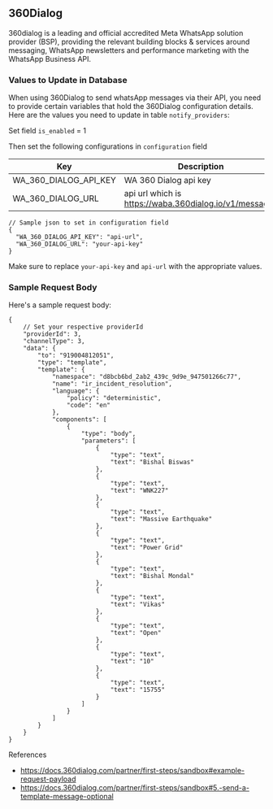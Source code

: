 ## 360Dialog

360dialog is a leading and official accredited Meta WhatsApp solution provider (BSP), providing the relevant building blocks & services around messaging, WhatsApp newsletters and performance marketing with the WhatsApp Business API.

### Values to Update in Database

When using 360Dialog to send whatsApp messages via their API, you need to provide certain variables that hold the 360Dialog configuration details. Here are the values you need to update in table `notify_providers`:

Set field `is_enabled` = 1

Then set the following configurations in `configuration` field

| Key             | Description     |
|-----------------|-----------------|
| WA_360_DIALOG_API_KEY    | WA 360 Dialog api key |
| WA_360_DIALOG_URL        | api url which is https://waba.360dialog.io/v1/messages |

```jsonc
// Sample json to set in configuration field
{
  "WA_360_DIALOG_API_KEY": "api-url",
  "WA_360_DIALOG_URL": "your-api-key"
}
```

Make sure to replace `your-api-key` and `api-url` with the appropriate values.

### Sample Request Body

Here's a sample request body:

```jsonc
{
    // Set your respective providerId
    "providerId": 3,
    "channelType": 3,
    "data": {
        "to": "919004812051",
        "type": "template",
        "template": {
            "namespace": "d8bcb6bd_2ab2_439c_9d9e_947501266c77",
            "name": "ir_incident_resolution",
            "language": {
                "policy": "deterministic",
                "code": "en"
            },
            "components": [
                {
                    "type": "body",
                    "parameters": [
                        {
                            "type": "text",
                            "text": "Bishal Biswas"
                        },
                        {
                            "type": "text",
                            "text": "WNK227"
                        },
                        {
                            "type": "text",
                            "text": "Massive Earthquake"
                        },
                        {
                            "type": "text",
                            "text": "Power Grid"
                        },
                        {
                            "type": "text",
                            "text": "Bishal Mondal"
                        },
                        {
                            "type": "text",
                            "text": "Vikas"
                        },
                        {
                            "type": "text",
                            "text": "Open"
                        },
                        {
                            "type": "text",
                            "text": "10"
                        },
                        {
                            "type": "text",
                            "text": "15755"
                        }
                    ]
                }
            ]
        }
    }
}
```

References
- https://docs.360dialog.com/partner/first-steps/sandbox#example-request-payload
- https://docs.360dialog.com/partner/first-steps/sandbox#5.-send-a-template-message-optional